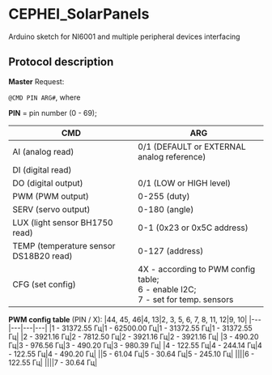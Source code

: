 # CEPHEI_SolarPanels

Arduino sketch for NI6001 and multiple peripheral devices interfacing 

## Protocol description

**Master** Request:

`@CMD PIN ARG#`, where

**PIN** = pin number (0 - 69);

|**CMD**|**ARG**|
|---|---|
|AI (analog read)|0/1 (DEFAULT or EXTERNAL analog reference)|
|DI (digital read)||
|DO (digital output)|0/1 (LOW or HIGH level)|
|PWM (PWM output)|0-255 (duty)|
|SERV (servo output)|0-180 (angle)|
|LUX (light sensor BH1750 read)|0-1 (0x23 or 0x5C address)|
|TEMP (temperature sensor DS18B20 read)|0-127 (address)|
|CFG (set config)|4X - according to PWM config table; <br>6 - enable I2C; <br>7 - set for temp. sensors|

**PWM config table** (PIN / X):
|44, 45, 46|4, 13|2, 3, 5, 6, 7, 8, 11, 12|9, 10|
|---|---|---|---|
|1 - 31372.55 Гц|1 - 62500.00 Гц|1 - 31372.55 Гц|1 - 31372.55 Гц|
|2 - 3921.16 Гц|2 - 7812.50 Гц|2 - 3921.16 Гц|2 - 3921.16 Гц|
|3 - 490.20 Гц|3 - 976.56 Гц|3 - 490.20 Гц|3 - 980.39 Гц|
|4 - 122.55 Гц|4 - 244.14 Гц|4 - 122.55 Гц|4 - 490.20 Гц|
||5 - 61.04 Гц|5 - 30.64 Гц|5 - 245.10 Гц|
||||6 - 122.55 Гц|
||||7 - 30.64 Гц|
